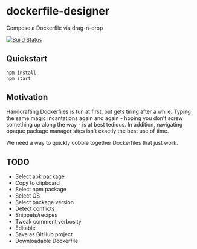 # dockerfile-designer

Compose a Dockerfile via drag-n-drop

[![Build Status](https://travis-ci.org/dikarel/dockerfile-designer.svg?branch=master)](https://travis-ci.org/dikarel/dockerfile-designer)

## Quickstart

```bash
npm install
npm start
```

## Motivation

Handcrafting Dockerfiles is fun at first, but gets tiring after a while.
Typing the same magic incantations again and again - hoping you don't screw
something up along the way - is at best tedious. In addition, navigating opaque
package manager sites isn't exactly the best use of time.

We need a way to quickly cobble together Dockerfiles that just work.

## TODO

- Select apk package
- Copy to clipboard
- Select npm package
- Select OS
- Select package version
- Detect conflicts
- Snippets/recipes
- Tweak comment verbosity
- Editable
- Save as GitHub project
- Downloadable Dockerfile
